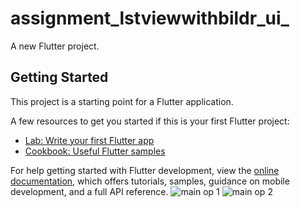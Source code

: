 # assignment_lstviewwithbildr_ui_

A new Flutter project.

## Getting Started

This project is a starting point for a Flutter application.

A few resources to get you started if this is your first Flutter project:

- [Lab: Write your first Flutter app](https://docs.flutter.dev/get-started/codelab)
- [Cookbook: Useful Flutter samples](https://docs.flutter.dev/cookbook)

For help getting started with Flutter development, view the
[online documentation](https://docs.flutter.dev/), which offers tutorials,
samples, guidance on mobile development, and a full API reference.
![main op 1](https://user-images.githubusercontent.com/113667646/201458101-0e93b078-198f-44c4-ac01-03065c798079.png)
![main op 2](https://user-images.githubusercontent.com/113667646/201458109-cb099a90-96bd-4276-a647-d4bfd708a109.png)
